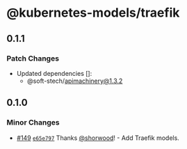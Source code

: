 # @kubernetes-models/traefik

## 0.1.1

### Patch Changes

- Updated dependencies []:
  - @soft-stech/apimachinery@1.3.2

## 0.1.0

### Minor Changes

- [#149](https://github.com/tommy351/kubernetes-models-ts/pull/149) [`e65e797`](https://github.com/tommy351/kubernetes-models-ts/commit/e65e797912b0e58e33075a5caf107bd8d7c7ccb5) Thanks [@shorwood](https://github.com/shorwood)! - Add Traefik models.
